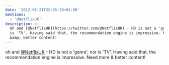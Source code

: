 ```yaml
---
date: '2012-05-21T22:05:28+01:00'
mentions:
  - '@NetflixUK'
description: >-
  oh and [@NetflixUK](https://twitter.com/@NetflixUK) - HD is not a 'genre', nor
  is 'TV'. Having said that, the recommendation engine is impressive. Need more
  &amp; better content!
---
```

oh and [@NetflixUK](https://twitter.com/@NetflixUK) - HD is not a 'genre', nor is 'TV'. Having said that, the recommendation engine is impressive. Need more &amp; better content!
